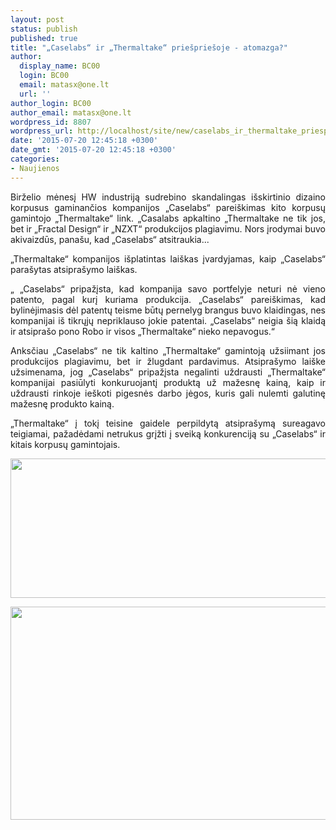 ```yaml
---
layout: post
status: publish
published: true
title: "„Caselabs“ ir „Thermaltake“ priešpriešoje - atomazga?"
author:
  display_name: BC00
  login: BC00
  email: matasx@one.lt
  url: ''
author_login: BC00
author_email: matasx@one.lt
wordpress_id: 8807
wordpress_url: http://localhost/site/new/caselabs_ir_thermaltake_priespriesoje__atomazga/
date: '2015-07-20 12:45:18 +0300'
date_gmt: '2015-07-20 12:45:18 +0300'
categories:
- Naujienos
---
```

<p style="text-align: justify;">
	Birželio mėnesį HW industriją sudrebino skandalingas i&scaron;skirtinio dizaino korpusus gaminančios kompanijos &bdquo;Caselabs&ldquo; parei&scaron;kimas kito korpusų gamintojo &bdquo;Thermaltake&ldquo; link. &bdquo;Casalabs apkaltino &bdquo;Thermaltake ne tik jos, bet ir &bdquo;Fractal Design&ldquo; ir &bdquo;NZXT&ldquo; produkcijos plagiavimu. Nors įrodymai buvo akivaizdūs, pana&scaron;u, kad &bdquo;Caselabs&ldquo; atsitraukia...</p>
<p style="text-align: justify;">
	&bdquo;Thermaltake&ldquo; kompanijos i&scaron;platintas lai&scaron;kas įvardyjamas, kaip &bdquo;Caselabs&ldquo; para&scaron;ytas atsipra&scaron;ymo lai&scaron;kas.</p>
<p style="text-align: justify;">
	&bdquo; &bdquo;Caselabs&ldquo; pripažįsta, kad kompanija savo portfelyje neturi nė vieno patento, pagal kurį kuriama produkcija. &bdquo;Caselabs&ldquo; parei&scaron;kimas, kad bylinėjimasis dėl patentų teisme būtų pernelyg brangus buvo klaidingas, nes kompanijai i&scaron; tikrųjų nepriklauso jokie patentai. &bdquo;Caselabs&ldquo; neigia &scaron;ią klaidą ir atsipra&scaron;o pono Robo ir visos &bdquo;Thermaltake&ldquo; nieko nepavogus.&ldquo;</p>
<p style="text-align: justify;">
	Anksčiau &bdquo;Caselabs&ldquo; ne tik kaltino &bdquo;Thermaltake&ldquo; gamintoją užsiimant jos produkcijos plagiavimu, bet ir žlugdant pardavimus. Atsipra&scaron;ymo lai&scaron;ke užsimenama, jog &bdquo;Caselabs&ldquo; pripažįsta negalinti uždrausti &bdquo;Thermaltake&ldquo; kompanijai pasiūlyti konkuruojantį produktą už mažesnę kainą, kaip ir uždrausti rinkoje ie&scaron;koti pigesnės darbo jėgos, kuris gali nulemti galutinę mažesnę produkto kainą.</p>
<p style="text-align: justify;">
	&bdquo;Thermaltake&ldquo; į tokį teisine gaidele perpildytą atsipra&scaron;ymą sureagavo teigiamai, pažadėdami netrukus grįžti į sveiką konkurenciją su &bdquo;Caselabs&ldquo; ir kitais korpusų gamintojais.</p>
<p style="text-align: justify;">
	<img alt="" src="http://technews.lt/userfiles/CaselabsMerlinvsThermaltakedesign.jpg" style="width: 520px; height: 223px;" /></p>
<p style="text-align: justify;">
	<img alt="" src="http://technews.lt/userfiles/DefineR5vsThermaltakedesign.jpg" style="width: 520px; height: 341px;" /></p>
